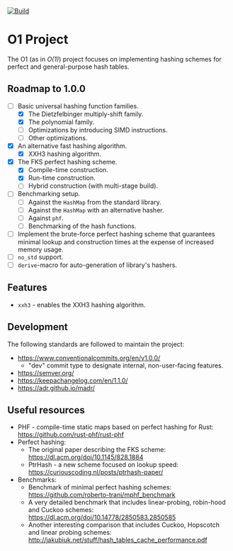 [![Build](https://github.com/AndreiPashkin/o1/actions/workflows/build.yml/badge.svg)](https://github.com/AndreiPashkin/o1/actions/workflows/build.yml)

# O1 Project

The O1 (as in _O(1)_) project focuses on implementing hashing schemes for perfect and
general-purpose hash tables.

## Roadmap to 1.0.0

- [ ] Basic universal hashing function families.
  - [x] The Dietzfelbinger multiply-shift family.
  - [x] The polynomial family.
  - [ ] Optimizations by introducing SIMD instructions.
  - [ ] Other optimizations.
- [x] An alternative fast hashing algorithm.
  - [x] XXH3 hashing algorithm.
- [x] The FKS perfect hashing scheme.
  - [x] Compile-time construction.
  - [x] Run-time construction.
  - [ ] Hybrid construction (with multi-stage build).
- [ ] Benchmarking setup.
  - [ ] Against the `HashMap` from the standard library.
  - [ ] Against the `HashMap` with an alternative hasher.
  - [ ] Against `phf`.
  - [ ] Benchmarking of the hash functions.
- [ ] Implement the brute-force perfect hashing scheme that guarantees minimal lookup and construction times at
      the expense of increased memory usage.
- [ ] `no_std` support.
- [ ] `derive`-macro for auto-generation of library's hashers.

## Features

- `xxh3` - enables the XXH3 hashing algorithm.

## Development

The following standards are followed to maintain the project:
- https://www.conventionalcommits.org/en/v1.0.0/
  - "dev" commit type to designate internal, non-user-facing features.
- https://semver.org/
- https://keepachangelog.com/en/1.1.0/
- https://adr.github.io/madr/

## Useful resources

- PHF - compile-time static maps based on perfect hashing for Rust:
  https://github.com/rust-phf/rust-phf
- Perfect hashing:
  - The original paper describing the FKS scheme: https://dl.acm.org/doi/10.1145/828.1884
  - PtrHash - a new scheme focused on lookup speed: https://curiouscoding.nl/posts/ptrhash-paper/
- Benchmarks:
  - Benchmark of minimal perfect hashing schemes: https://github.com/roberto-trani/mphf_benchmark
  - A very detailed benchmark that includes linear-probing, robin-hood and Cuckoo schemes:
    https://dl.acm.org/doi/10.14778/2850583.2850585
  - Another interesting comparison that includes Cuckoo, Hopscotch and linear probing schemes:
    http://jakubiuk.net/stuff/hash_tables_cache_performance.pdf
